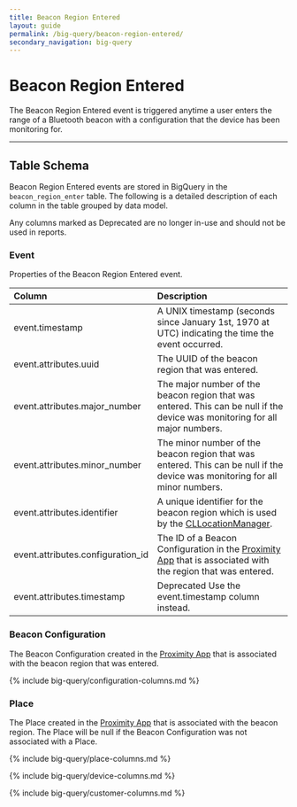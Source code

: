 ```yaml
---
title: Beacon Region Entered
layout: guide
permalink: /big-query/beacon-region-entered/
secondary_navigation: big-query
---
```


# Beacon Region Entered

The Beacon Region Entered event is triggered anytime a user enters the range of a Bluetooth beacon with a configuration that the device has been monitoring for.

---

## Table Schema

Beacon Region Entered events are stored in BigQuery in the `beacon_region_enter` table. The following is a detailed description of each column in the table grouped by data model.

<aside class="important">
Any columns marked as <span class="deprecated">Deprecated</span> are no longer in-use and should not be used in reports.</aside>

### Event

Properties of the Beacon Region Entered event.

| Column | Description |
| :--- | :--- |
| event.timestamp | A UNIX timestamp \(seconds since January 1st, 1970 at UTC\) indicating the time the event occurred.  |
| event.attributes.uuid | The UUID of the beacon region that was entered. |
| event.attributes.major_number | The major number of the beacon region that was entered. This can be null if the device was monitoring for all major numbers. |
| event.attributes.minor_number | The minor number of the beacon region that was entered. This can be null if the device was monitoring for all minor numbers. |
| event.attributes.identifier | A unique identifier for the beacon region which is used by the [CLLocationManager](https://developer.apple.com/documentation/corelocation/cllocationmanager). |
| event.attributes.configuration_id | The ID of a Beacon Configuration in the [Proximity App](https://app.rover.io/proximity) that is associated with the region that was entered. |
| event.attributes.timestamp | <span class="deprecated">Deprecated</span> Use the event.timestamp column instead. |

### Beacon Configuration

The Beacon Configuration created in the [Proximity App](https://app.rover.io/proximity) that is associated with the beacon region that was entered.

{% include big-query/configuration-columns.md %}

### Place

The Place created in the [Proximity App](https://app.rover.io/proximity) that is associated with the beacon region. The Place will be null if the Beacon Configuration was not associated with a Place.

{% include big-query/place-columns.md %}

{% include big-query/device-columns.md %}

{% include big-query/customer-columns.md %}
